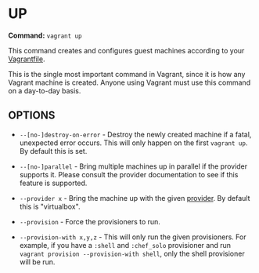 # UP #
**Command:** `vagrant up`

This command creates and configures guest machines according to your [Vagrantfile][vagrantfile].

This is the single most important command in Vagrant, since it is how any Vagrant machine is created. Anyone using Vagrant must use this command on a day-to-day basis.

## OPTIONS ##

* `--[no-]destroy-on-error` - Destroy the newly created machine if a fatal, unexpected error occurs. This will only happen on the first `vagrant up`. By default this is set.

* `--[no-]parallel` - Bring multiple machines up in parallel if the provider supports it. Please consult the provider documentation to see if this feature is supported.

* `--provider x` - Bring the machine up with the given [provider][providers]. By default this is "virtualbox".

* `--provision` - Force the provisioners to run.

* `--provision-with x,y,z` - This will only run the given provisioners. For example, if you have a `:shell` and `:chef_solo` provisioner and run `vagrant provision --provision-with shell`, only the shell provisioner will be run.

[vagrantfile]: https://docs.vagrantup.com/v2/vagrantfile/
[providers]: https://docs.vagrantup.com/v2/providers/
